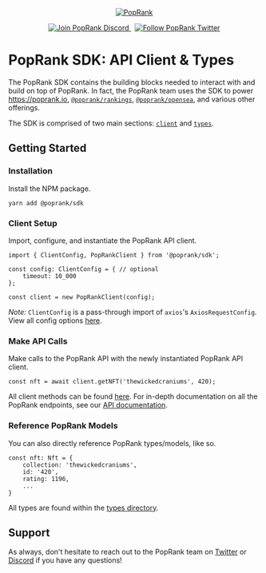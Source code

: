 <p align="center">
  <a href="https://discord.gg/9R5RzdUbXb">
    <img src="https://poprank.io/android-chrome-192x192.png" alt="PopRank" />
  </a>
</p>
<p align="center">
  <a href="https://discord.gg/9R5RzdUbXb">
    <img src="https://img.shields.io/badge/-Join%20PopRank%20Discord-%235865F2?logo=discord&logoColor=white" alt="Join PopRank Discord">
  </a>
  &nbsp;
  <a href="https://twitter.com/_poprank">
    <img src="https://img.shields.io/badge/-Follow%20PopRank%20Twitter-%2300acee?logo=twitter&logoColor=white"
      alt="Follow PopRank Twitter">
  </a>
</p>

# PopRank SDK: API Client & Types

The PopRank SDK contains the building blocks needed to interact with and build on top of PopRank. In fact, the PopRank team uses the SDK to power https://poprank.io, [`@poprank/rankings`](https://github.com/poprank/rankings), [`@poprank/opensea`](https://github.com/poprank/opensea), and various other offerings.

The SDK is comprised of two main sections: [`client`](https://github.com/poprank/sdk/blob/main/src/client.ts) and [`types`](https://github.com/poprank/sdk/tree/main/src/types).

## Getting Started

### Installation

Install the NPM package.

```
yarn add @poprank/sdk
```

### Client Setup

Import, configure, and instantiate the PopRank API client.
```
import { ClientConfig, PopRankClient } from '@poprank/sdk';

const config: ClientConfig = { // optional
    timeout: 10_000
};

const client = new PopRankClient(config);
```

_Note:_ `ClientConfig` is a pass-through import of `axios`'s `AxiosRequestConfig`. View all config options [here](https://axios-http.com/docs/req_config).

### Make API Calls

Make calls to the PopRank API with the newly instantiated PopRank API client.

```
const nft = await client.getNFT('thewickedcraniums', 420);
```

All client methods can be found [here](https://github.com/poprank/sdk/blob/main/src/client.ts). For in-depth documentation on all the PopRank endpoints, see our [API documentation](https://poprank.readme.io/reference/api-overview).

### Reference PopRank Models

You can also directly reference PopRank types/models, like so.

```
const nft: Nft = {
    collection: 'thewickedcraniums',
    id: '420',
    rating: 1196,
    ...
}
```

All types are found within the [types directory](https://github.com/poprank/sdk/tree/main/src/types).

## Support


As always, don't hesitate to reach out to the PopRank team on [Twitter](https://twitter.com/_poprank) or [Discord](https://discord.gg/9R5RzdUbXb) if you have any questions!
